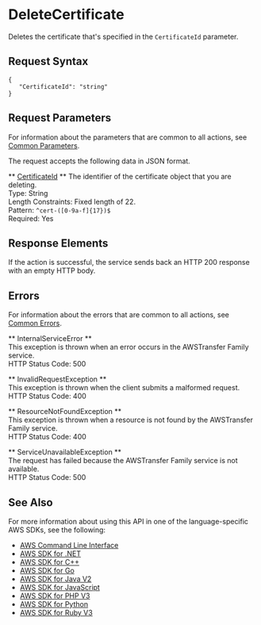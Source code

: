 # DeleteCertificate<a name="API_DeleteCertificate"></a>

Deletes the certificate that's specified in the `CertificateId` parameter\.

## Request Syntax<a name="API_DeleteCertificate_RequestSyntax"></a>

```
{
   "CertificateId": "string"
}
```

## Request Parameters<a name="API_DeleteCertificate_RequestParameters"></a>

For information about the parameters that are common to all actions, see [Common Parameters](CommonParameters.md)\.

The request accepts the following data in JSON format\.

 ** [CertificateId](#API_DeleteCertificate_RequestSyntax) **   <a name="TransferFamily-DeleteCertificate-request-CertificateId"></a>
The identifier of the certificate object that you are deleting\.  
Type: String  
Length Constraints: Fixed length of 22\.  
Pattern: `^cert-([0-9a-f]{17})$`   
Required: Yes

## Response Elements<a name="API_DeleteCertificate_ResponseElements"></a>

If the action is successful, the service sends back an HTTP 200 response with an empty HTTP body\.

## Errors<a name="API_DeleteCertificate_Errors"></a>

For information about the errors that are common to all actions, see [Common Errors](CommonErrors.md)\.

 ** InternalServiceError **   
This exception is thrown when an error occurs in the AWSTransfer Family service\.  
HTTP Status Code: 500

 ** InvalidRequestException **   
This exception is thrown when the client submits a malformed request\.  
HTTP Status Code: 400

 ** ResourceNotFoundException **   
This exception is thrown when a resource is not found by the AWSTransfer Family service\.  
HTTP Status Code: 400

 ** ServiceUnavailableException **   
The request has failed because the AWSTransfer Family service is not available\.  
HTTP Status Code: 500

## See Also<a name="API_DeleteCertificate_SeeAlso"></a>

For more information about using this API in one of the language\-specific AWS SDKs, see the following:
+  [AWS Command Line Interface](https://docs.aws.amazon.com/goto/aws-cli/transfer-2018-11-05/DeleteCertificate) 
+  [AWS SDK for \.NET](https://docs.aws.amazon.com/goto/DotNetSDKV3/transfer-2018-11-05/DeleteCertificate) 
+  [AWS SDK for C\+\+](https://docs.aws.amazon.com/goto/SdkForCpp/transfer-2018-11-05/DeleteCertificate) 
+  [AWS SDK for Go](https://docs.aws.amazon.com/goto/SdkForGoV1/transfer-2018-11-05/DeleteCertificate) 
+  [AWS SDK for Java V2](https://docs.aws.amazon.com/goto/SdkForJavaV2/transfer-2018-11-05/DeleteCertificate) 
+  [AWS SDK for JavaScript](https://docs.aws.amazon.com/goto/AWSJavaScriptSDK/transfer-2018-11-05/DeleteCertificate) 
+  [AWS SDK for PHP V3](https://docs.aws.amazon.com/goto/SdkForPHPV3/transfer-2018-11-05/DeleteCertificate) 
+  [AWS SDK for Python](https://docs.aws.amazon.com/goto/boto3/transfer-2018-11-05/DeleteCertificate) 
+  [AWS SDK for Ruby V3](https://docs.aws.amazon.com/goto/SdkForRubyV3/transfer-2018-11-05/DeleteCertificate) 